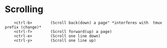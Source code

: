 # Scrolling
		<ctrl-b>  		(Scroll back(down) a page" *interferes with  tmux prefix (change)*
		<ctrl-f>  		(Scroll forward(up) a page)
		<ctrl-e>  		(Scroll one line down)
		<ctrl-y>  		(Scroll one line up)

